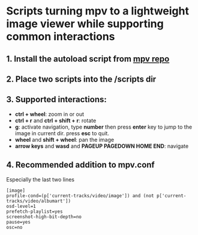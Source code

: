 # Scripts turning mpv to a lightweight image viewer while supporting common interactions
## 1. Install the autoload script from [mpv repo](https://github.com/mpv-player/mpv/blob/master/TOOLS/lua/autoload.lua)
## 2. Place two scripts into the /scripts dir
## 3. Supported interactions:
- **ctrl + wheel**: zoom in or out
- **ctrl + r** and **ctrl + shift + r**: rotate
- **g**: activate navigation, type **number** then press **enter** key to jump to the image in current dir. press **esc** to quit.
- **wheel** and **shift + wheel**: pan the image
- **arrow keys** and **wasd** and **PAGEUP PAGEDOWN HOME END**: navigate
## 4. Recommended addition to mpv.conf
Especially the last two lines
```
[image]
profile-cond=(p['current-tracks/video/image']) and (not p['current-tracks/video/albumart'])
osd-level=1
prefetch-playlist=yes
screenshot-high-bit-depth=no
pause=yes
osc=no
```